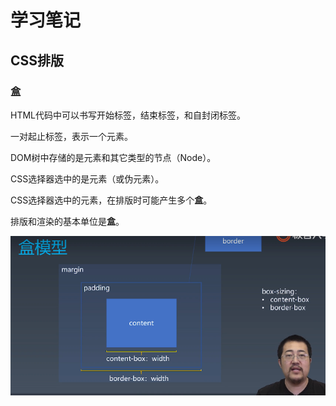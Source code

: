 # 学习笔记

## CSS排版

### 盒

HTML代码中可以书写开始标签，结束标签，和自封闭标签。

一对起止标签，表示一个元素。

DOM树中存储的是元素和其它类型的节点（Node）。

CSS选择器选中的是元素（或伪元素）。

CSS选择器选中的元素，在排版时可能产生多个**盒**。

排版和渲染的基本单位是**盒**。

![盒模型](2021-03-21-172005_1920x1080_scrot.png)


